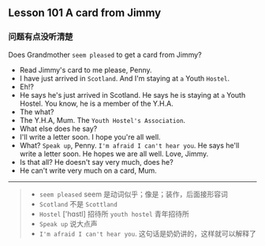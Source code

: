 ## Lesson 101 A card from Jimmy

### 问题有点没听清楚
Does Grandmother `seem pleased` to get a card from Jimmy?

- Read Jimmy's card to me please, Penny.
- I have just arrived in `Scotland`. 
And I'm staying at `a` Youth `Hostel`.
- Eh!?
- He says he's just arrived in Scotland.
He says he is staying at `a` Youth Hostel.
You know, he is a member of the Y.H.A.
- The what?
- The Y.H.A, Mum.
The `Youth Hostel's Association`.
- What else does he say?
- I'll write a letter soon. 
I hope you're all well.
- What?
`Speak up`, Penny.
`I'm afraid I can't hear you`.
He says he'll write a letter soon.
He hopes we are all well.
Love, Jimmy.
- Is that all? 
He doesn't say very much, does he?
- He can't write very much on a card, Mum.

---
> - `seem pleased` seem 是动词似乎；像是；装作，后面接形容词
> - `Scotland` 不是 `Scottland`
> - `Hostel` ['hɑstl] 招待所 `youth hostel` 青年招待所
> - `Speak up` 说大点声
> - `I'm afraid I can't hear you`. 这句话是奶奶讲的，这样就可以解释了
